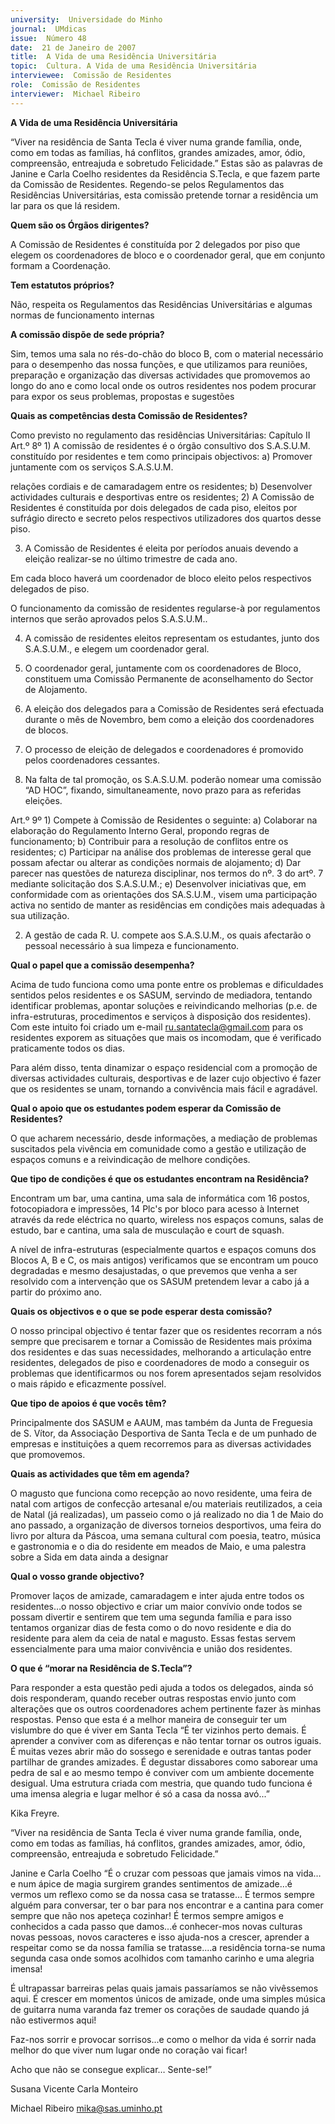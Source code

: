 ```yaml
---
university:  Universidade do Minho
journal:  UMdicas
issue:  Número 48
date:  21 de Janeiro de 2007
title:  A Vida de uma Residência Universitária
topic:  Cultura. A Vida de uma Residência Universitária
interviewee:  Comissão de Residentes
role:  Comissão de Residentes
interviewer:  Michael Ribeiro
---
```

 **A Vida de uma Residência Universitária** 

 “Viver na residência de Santa Tecla é viver numa grande família, onde, como em todas as famílias, há conflitos, grandes amizades, amor, ódio, compreensão, entreajuda e sobretudo Felicidade.” Estas são as palavras de Janine e Carla Coelho residentes da Residência S.Tecla, e que fazem parte da Comissão de Residentes. Regendo-se pelos Regulamentos das Residências Universitárias, esta comissão pretende tornar a residência um lar para os que lá residem.

**Quem são os Órgãos dirigentes?**

 A Comissão de Residentes é constituída por 2 delegados por piso que elegem os coordenadores de bloco e o coordenador geral, que em conjunto formam a Coordenação.

**Tem estatutos próprios?**

 Não, respeita os Regulamentos das Residências Universitárias e algumas normas de funcionamento internas 

**A comissão dispõe de sede própria?**

 Sim, temos uma sala no rés-do-chão do bloco B, com o material necessário para o desempenho das nossa funções, e que utilizamos para reuniões, preparação e organização das diversas actividades que promovemos ao longo do ano e como local onde os outros residentes nos podem procurar para expor os seus problemas, propostas e sugestões 

**Quais as competências desta Comissão de Residentes?**

 Como previsto no regulamento das residências Universitárias: Capítulo II Art.º 8º 1) A comissão de residentes é o órgão consultivo dos S.A.S.U.M. constituído por residentes e tem como principais objectivos: a) Promover juntamente com os serviços S.A.S.U.M.

 relações cordiais e de camaradagem entre os residentes; b) Desenvolver actividades culturais e desportivas entre os residentes; 2) A Comissão de Residentes é constituída por dois delegados de cada piso, eleitos por sufrágio directo e secreto pelos respectivos utilizadores dos quartos desse piso.

 3) A Comissão de Residentes é eleita por períodos anuais devendo a eleição realizar-se no último trimestre de cada ano.

 Em cada bloco haverá um coordenador de bloco eleito pelos respectivos delegados de piso.

 O funcionamento da comissão de residentes regularse-à por regulamentos internos que serão aprovados pelos S.A.S.U.M..

 4) A comissão de residentes eleitos representam os estudantes, junto dos S.A.S.U.M., e elegem um coordenador geral.

 5) O coordenador geral, juntamente com os coordenadores de Bloco, constituem uma Comissão Permanente de aconselhamento do Sector de Alojamento.

 6) A eleição dos delegados para a Comissão de Residentes será efectuada durante o mês de Novembro, bem como a eleição dos coordenadores de blocos.

 7) O processo de eleição de delegados e coordenadores é promovido pelos coordenadores cessantes.

 8) Na falta de tal promoção, os S.A.S.U.M. poderão nomear uma comissão “AD HOC”, fixando, simultaneamente, novo prazo para as referidas eleições.

 Art.º 9º 1) Compete à Comissão de Residentes o seguinte: a) Colaborar na elaboração do Regulamento Interno Geral, propondo regras de funcionamento; b) Contribuir para a resolução de conflitos entre os residentes; c) Participar na análise dos problemas de interesse geral que possam afectar ou alterar as condições normais de alojamento; d) Dar parecer nas questões de natureza disciplinar, nos termos do nº. 3 do artº. 7 mediante solicitação dos S.A.S.U.M.; e) Desenvolver iniciativas que, em conformidade com as orientações dos SA.S.U.M., visem uma participação activa no sentido de manter as residências em condições mais adequadas à sua utilização.

 2) A gestão de cada R. U. compete aos S.A.S.U.M., os quais afectarão o pessoal necessário à sua limpeza e funcionamento.

**Qual o papel que a comissão desempenha?**

 Acima de tudo funciona como uma ponte entre os problemas e dificuldades sentidos pelos residentes e os SASUM, servindo de mediadora, tentando identificar problemas, apontar soluções e reivindicando melhorias (p.e. de infra-estruturas, procedimentos e serviços à disposição dos residentes). Com este intuito foi criado um e-mail ru.santatecla@gmail.com para os residentes exporem as situações que mais os incomodam, que é verificado praticamente todos os dias.

 Para além disso, tenta dinamizar o espaço residencial com a promoção de diversas actividades culturais, desportivas e de lazer cujo objectivo é fazer que os residentes se unam, tornando a convivência mais fácil e agradável.

**Qual o apoio que os estudantes podem esperar da Comissão de Residentes?**

 O que acharem necessário, desde informações, a mediação de problemas suscitados pela vivência em comunidade como a gestão e utilização de espaços comuns e a reivindicação de melhore condições.

**Que tipo de condições é que os estudantes encontram na Residência?**

 Encontram um bar, uma cantina, uma sala de informática com 16 postos, fotocopiadora e impressões, 14 Plc's por bloco para acesso à Internet através da rede eléctrica no quarto, wireless nos espaços comuns, salas de estudo, bar e cantina, uma sala de musculação e court de squash.

 A nível de infra-estruturas (especialmente quartos e espaços comuns dos Blocos A, B e C, os mais antigos) verificamos que se encontram um pouco degradadas e mesmo desajustadas, o que prevemos que venha a ser resolvido com a intervenção que os SASUM pretendem levar a cabo já a partir do próximo ano.

**Quais os objectivos e o que se pode esperar desta comissão?**

 O nosso principal objectivo é tentar fazer que os residentes recorram a nós sempre que precisarem e tornar a Comissão de Residentes mais próxima dos residentes e das suas necessidades, melhorando a articulação entre residentes, delegados de piso e coordenadores de modo a conseguir os problemas que identificarmos ou nos forem apresentados sejam resolvidos o mais rápido e eficazmente possível.

**Que tipo de apoios é que vocês têm?**

 Principalmente dos SASUM e AAUM, mas também da Junta de Freguesia de S. Vítor, da Associação Desportiva de Santa Tecla e de um punhado de empresas e instituições a quem recorremos para as diversas actividades que promovemos.

**Quais as actividades que têm em agenda?**

 O magusto que funciona como recepção ao novo residente, uma feira de natal com artigos de confecção artesanal e/ou materiais reutilizados, a ceia de Natal (já realizadas), um passeio como o já realizado no dia 1 de Maio do ano passado, a organização de diversos torneios desportivos, uma feira do livro por altura da Páscoa, uma semana cultural com poesia, teatro, música e gastronomia e o dia do residente em meados de Maio, e uma palestra sobre a Sida em data ainda a designar 

**Qual o vosso grande objectivo?**

 Promover laços de amizade, camaradagem e inter ajuda entre todos os residentes…o nosso objectivo e criar um maior convívio onde todos se possam divertir e sentirem que tem uma segunda família e para isso tentamos organizar dias de festa como o do novo residente e dia do residente para alem da ceia de natal e magusto. Essas festas servem essencialmente para uma maior convivência e união dos residentes.

**O que é “morar na Residência de S.Tecla”?**

 Para responder a esta questão pedi ajuda a todos os delegados, ainda só dois responderam, quando receber outras respostas envio junto com alterações que os outros coordenadores achem pertinente fazer às minhas respostas. Penso que esta é a melhor maneira de conseguir ter um vislumbre do que é viver em Santa Tecla “É ter vizinhos perto demais. É aprender a conviver com as diferenças e não tentar tornar os outros iguais. É muitas vezes abrir mão do sossego e serenidade e outras tantas poder partilhar de grandes amizades. É degustar dissabores como saborear uma pedra de sal e ao mesmo tempo é conviver com um ambiente docemente desigual. Uma estrutura criada com mestria, que quando tudo funciona é uma imensa alegria e lugar melhor é só a casa da nossa avó...”

 Kika Freyre.

 “Viver na residência de Santa Tecla é viver numa grande família, onde, como em todas as famílias, há conflitos, grandes amizades, amor, ódio, compreensão, entreajuda e sobretudo Felicidade.”

 Janine e Carla Coelho “É o cruzar com pessoas que jamais vimos na vida…e num ápice de magia surgirem grandes sentimentos de amizade…é vermos um reflexo como se da nossa casa se tratasse… É termos sempre alguém para conversar, ter o bar para nos encontrar e a cantina para comer sempre que não nos apeteça cozinhar! É termos sempre amigos e conhecidos a cada passo que damos...é conhecer-mos novas culturas novas pessoas, novos caracteres e isso ajuda-nos a crescer, aprender a respeitar como se da nossa família se tratasse....a residência torna-se numa segunda casa onde somos acolhidos com tamanho carinho e uma alegria imensa!

 É ultrapassar barreiras pelas quais jamais passaríamos se não vivêssemos aqui. É crescer em momentos únicos de amizade, onde uma simples música de guitarra numa varanda faz tremer os corações de saudade quando já não estivermos aqui!

 Faz-nos sorrir e provocar sorrisos...e como o melhor da vida é sorrir nada melhor do que viver num lugar onde no coração vai ficar!

 Acho que não se consegue explicar… Sente-se!”

 Susana Vicente Carla Monteiro 

 Michael Ribeiro mika@sas.uminho.pt

